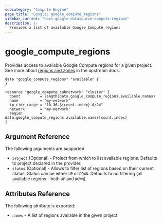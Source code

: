 ```yaml
---
subcategory: "Compute Engine"
page_title: "Google: google_compute_regions"
sidebar_current: "docs-google-datasource-compute-regions"
description: |-
  Provides a list of available Google Compute regions
---
```


# google\_compute\_regions

Provides access to available Google Compute regions for a given project.
See more about [regions and zones](https://cloud.google.com/compute/docs/regions-zones/) in the upstream docs.

```hcl
data "google_compute_regions" "available" {
}

resource "google_compute_subnetwork" "cluster" {
  count         = length(data.google_compute_regions.available.names)
  name          = "my-network"
  ip_cidr_range = "10.36.${count.index}.0/24"
  network       = "my-network"
  region        = data.google_compute_regions.available.names[count.index]
}
```

## Argument Reference

The following arguments are supported:

* `project` (Optional) - Project from which to list available regions. Defaults to project declared in the provider.
* `status` (Optional) - Allows to filter list of regions based on their current status. Status can be either `UP` or `DOWN`.
  Defaults to no filtering (all available regions - both `UP` and `DOWN`).

## Attributes Reference

The following attribute is exported:

* `names` - A list of regions available in the given project
